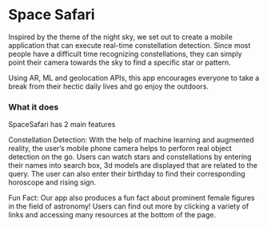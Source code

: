 # Space Safari
Inspired by the theme of the night sky, we set out to create a mobile application that can execute real-time constellation detection. Since most people have a difficult time recognizing constellations, they can simply point their camera towards the sky to find a specific star or pattern.

Using AR, ML and geolocation APIs, this app encourages everyone to take a break from their hectic daily lives and go enjoy the outdoors.

### What it does

SpaceSafari has 2 main features

Constellation Detection: With the help of machine learning and augmented reality, the user’s mobile phone camera helps to perform real object detection on the go. Users can watch stars and constellations by entering their names into search box, 3d models are displayed that are related to the query. The user can also enter their birthday to find their corresponding horoscope and rising sign.

Fun Fact: Our app also produces a fun fact about prominent female figures in the field of astronomy! Users can find out more by clicking a variety of links and accessing many resources at the bottom of the page.
